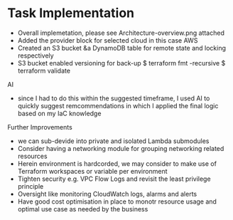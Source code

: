 Task Implementation
===================
- Overall implemetation, please see Architecture-overview.png attached
- Added the provider block for selected cloud in this case AWS
- Created an S3 bucket &a DynamoDB table for remote state and locking respectively
- S3 bucket enabled versioning for back-up
$ terraform fmt -recursive
$ terraform validate

AI 
- since I had to do this within the suggested timeframe, I used AI to quickly suggest remcommendations in which I applied the final logic based on my IaC knowledge

Further Improvements
- we can sub-devide into private and isolated Lambda submodules
- Consider having a networking module for grouping networking related resources
- Herein environment is hardcorded, we may consider to make use of Terraform workspaces or variable per environment
- Tighten security e.g. VPC Flow Logs and revisit the least privilege principle
- Oversight like monitoring CloudWatch logs, alarms and alerts
- Have good cost optimisation in place to monotr resource usage and optimal use case as needed by the business
